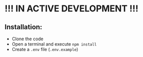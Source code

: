 # !!! IN ACTIVE DEVELOPMENT !!!

## Installation:
- Clone the code
- Open a terminal and execute `npm install`
- Create a `.env` file (`.env.example`)
